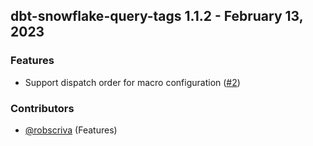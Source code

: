 ## dbt-snowflake-query-tags 1.1.2 - February 13, 2023

### Features

- Support dispatch order for macro configuration ([#2](https://github.com/get-select/dbt-snowflake-query-tags/pull/2))

### Contributors
- [@robscriva](https://github.com/robscriva) (Features)

